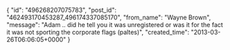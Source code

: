  {
   "id": "496268207075783",
   "post_id": "462493170453287_496174337085170",
   "from_name": "Wayne Brown",
   "message": "Adam .. did he tell you it was unregistered or was it for the fact it was not sporting the corporate flags (paltes)",
   "created_time": "2013-03-26T06:06:05+0000"
 }
